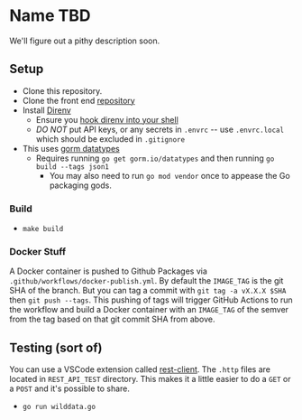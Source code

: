 # Name TBD

We'll figure out a pithy description soon.

## Setup

- Clone this repository.
- Clone the front end [repository](https://github.com/esacteksab/wilddata-fe)
- Install [Direnv](https://direnv.net/)
  - Ensure you [hook direnv into your shell](https://direnv.net/docs/hook.html)
  - *DO NOT* put API keys, or any secrets in `.envrc` -- use `.envrc.local` which should be excluded in `.gitignore`
- This uses [gorm datatypes](https://github.com/go-gorm/datatypes)
  - Requires running `go get gorm.io/datatypes` and then running `go build --tags json1`
    - You may also need to run `go mod vendor` once to appease the Go packaging gods.

### Build

- `make build`

### Docker Stuff

A Docker container is pushed to Github Packages via `.github/workflows/docker-publish.yml`. By default the `IMAGE_TAG` is the git SHA of the branch. But you can tag a commit with `git tag -a vX.X.X $SHA` then `git push --tags`. This pushing of tags will trigger GitHub Actions to run the workflow and build a Docker container with an `IMAGE_TAG` of the semver from the tag based on that git commit SHA from above.

## Testing (sort of)

You can use a VSCode extension called [rest-client](https://marketplace.visualstudio.com/items?itemName=humao.rest-client). The `.http` files are located in `REST_API_TEST` directory. This makes it a little easier to do a `GET` or a `POST` and it's possible to share.

- `go run wilddata.go`

